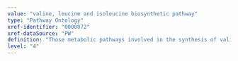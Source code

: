 ```yaml
---
value: "valine, leucine and isoleucine biosynthetic pathway"
type: "Pathway Ontology"
xref-identifier: "0000072"
xref-dataSource: "PW"
definition: "Those metabolic pathways involved in the synthesis of valine, leucine and isoleucine - the three, dietary essential, branched amino acids."
level: "4"
---
```

